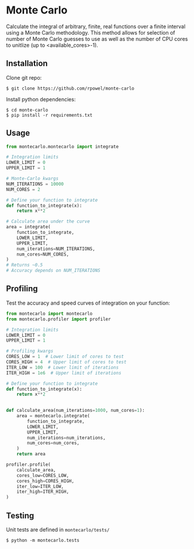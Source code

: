 # Monte Carlo
Calculate the integral of arbitrary, finite, real functions over a finite interval using a
Monte Carlo methodology. This method allows for selection of number of Monte Carlo guesses
to use as well as the number of CPU cores to unitlize (up to <available_cores>-1).

## Installation
Clone git repo:
```shell
$ git clone https://github.com/rpowel/monte-carlo
```
Install python dependencies:
```shell
$ cd monte-carlo
$ pip install -r requirements.txt
```

## Usage
```python
from montecarlo.montecarlo import integrate

# Integration limits
LOWER_LIMIT = 0
UPPER_LIMIT = 1

# Monte-Carlo kwargs
NUM_ITERATIONS = 10000
NUM_CORES = 2

# Define your function to integrate
def function_to_integrate(x):
    return x**2

# Calculate area under the curve
area = integrate(
    function_to_integrate,
    LOWER_LIMIT,
    UPPER_LIMIT,
    num_iterations=NUM_ITERATIONS,
    num_cores=NUM_CORES,
)
# Returns ~0.5
# Accuracy depends on NUM_ITERATIONS
```

## Profiling
Test the accuracy and speed curves of integration on your function:
```python
from montecarlo import montecarlo
from montecarlo.profiler import profiler

# Integration limits
LOWER_LIMIT = 0
UPPER_LIMIT = 1

# Profiling kwargs
CORES_LOW = 1  # Lower limit of cores to test
CORES_HIGH = 4  # Upper limit of cores to test
ITER_LOW = 100  # Lower limit of iterations
ITER_HIGH = 1e6  # Upper limit of iterations

# Define your function to integrate
def function_to_integrate(x):
    return x**2

    
def calculate_area(num_iterations=1000, num_cores=1):
    area = montecarlo.integrate(
        function_to_integrate,
        LOWER_LIMIT,
        UPPER_LIMIT,
        num_iterations=num_iterations,
        num_cores=num_cores,
    )
    return area

profiler.profile(
    calculate_area,
    cores_low=CORES_LOW,
    cores_high=CORES_HIGH,
    iter_low=ITER_LOW,
    iter_high=ITER_HIGH,
)
```

## Testing
Unit tests are defined in `montecarlo/tests/`
```shell
$ python -m montecarlo.tests
```
